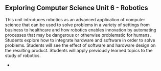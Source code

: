 ## Exploring Computer Science Unit 6 - Robotics

This unit introduces robotics as an advanced application of computer science that can be used to solve problems in a variety of settings from business to healthcare and how robotics enables innovation by automating processes that may be dangerous or otherwise problematic for humans. Students explore how to integrate hardware and software in order to solve problems. Students will see the effect of software and hardware design on the resulting product. Students will apply previously learned topics to the study of robotics.

*
